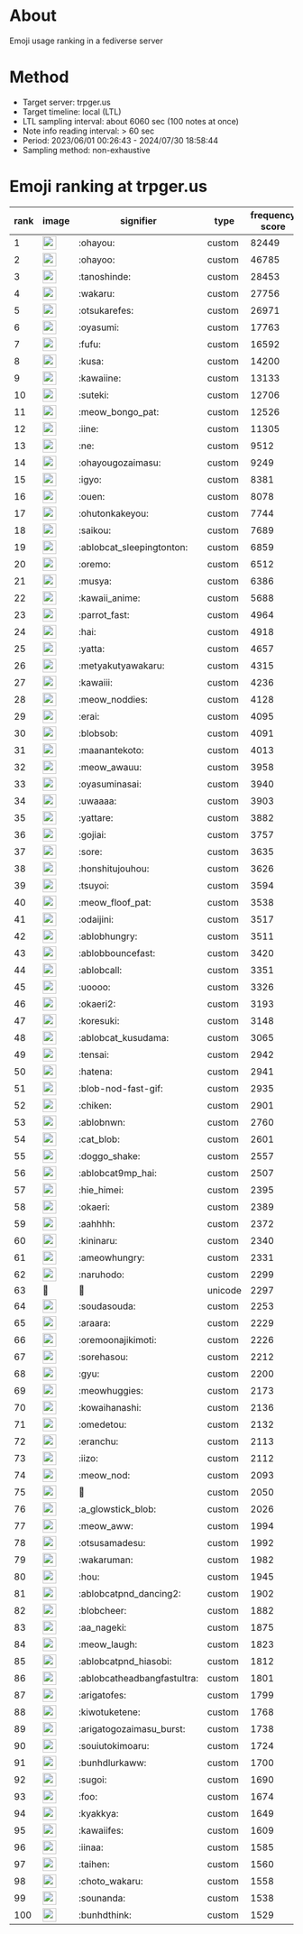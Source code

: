 # About
Emoji usage ranking in a fediverse server

# Method
- Target server: trpger.us
- Target timeline: local (LTL)
- LTL sampling interval: about 6060 sec (100 notes at once)
- Note info reading interval: > 60 sec
- Period: 2023/06/01 00:26:43 - 2024/07/30 18:58:44 
- Sampling method: non-exhaustive

# Emoji ranking at trpger.us

|rank|image|signifier|type|frequency score|
|----|----|----|----|----|
|1|<img height="24" src="https://trpger.us/emoji/ohayou.webp">|:ohayou:|custom|82449|
|2|<img height="24" src="https://trpger.us/emoji/ohayoo.webp">|:ohayoo:|custom|46785|
|3|<img height="24" src="https://trpger.us/emoji/tanoshinde.webp">|:tanoshinde:|custom|28453|
|4|<img height="24" src="https://trpger.us/emoji/wakaru.webp">|:wakaru:|custom|27756|
|5|<img height="24" src="https://trpger.us/emoji/otsukarefes.webp">|:otsukarefes:|custom|26971|
|6|<img height="24" src="https://trpger.us/emoji/oyasumi.webp">|:oyasumi:|custom|17763|
|7|<img height="24" src="https://trpger.us/emoji/fufu.webp">|:fufu:|custom|16592|
|8|<img height="24" src="https://trpger.us/emoji/kusa.webp">|:kusa:|custom|14200|
|9|<img height="24" src="https://trpger.us/emoji/kawaiine.webp">|:kawaiine:|custom|13133|
|10|<img height="24" src="https://trpger.us/emoji/suteki.webp">|:suteki:|custom|12706|
|11|<img height="24" src="https://trpger.us/emoji/meow_bongo_pat.webp">|:meow_bongo_pat:|custom|12526|
|12|<img height="24" src="https://trpger.us/emoji/iine.webp">|:iine:|custom|11305|
|13|<img height="24" src="https://trpger.us/emoji/ne.webp">|:ne:|custom|9512|
|14|<img height="24" src="https://trpger.us/emoji/ohayougozaimasu.webp">|:ohayougozaimasu:|custom|9249|
|15|<img height="24" src="https://trpger.us/emoji/igyo.webp">|:igyo:|custom|8381|
|16|<img height="24" src="https://trpger.us/emoji/ouen.webp">|:ouen:|custom|8078|
|17|<img height="24" src="https://trpger.us/emoji/ohutonkakeyou.webp">|:ohutonkakeyou:|custom|7744|
|18|<img height="24" src="https://trpger.us/emoji/saikou.webp">|:saikou:|custom|7689|
|19|<img height="24" src="https://trpger.us/emoji/ablobcat_sleepingtonton.webp">|:ablobcat_sleepingtonton:|custom|6859|
|20|<img height="24" src="https://trpger.us/emoji/oremo.webp">|:oremo:|custom|6512|
|21|<img height="24" src="https://trpger.us/emoji/musya.webp">|:musya:|custom|6386|
|22|<img height="24" src="https://trpger.us/emoji/kawaii_anime.webp">|:kawaii_anime:|custom|5688|
|23|<img height="24" src="https://trpger.us/emoji/parrot_fast.webp">|:parrot_fast:|custom|4964|
|24|<img height="24" src="https://trpger.us/emoji/hai.webp">|:hai:|custom|4918|
|25|<img height="24" src="https://trpger.us/emoji/yatta.webp">|:yatta:|custom|4657|
|26|<img height="24" src="https://trpger.us/emoji/metyakutyawakaru.webp">|:metyakutyawakaru:|custom|4315|
|27|<img height="24" src="https://trpger.us/emoji/kawaiii.webp">|:kawaiii:|custom|4236|
|28|<img height="24" src="https://trpger.us/emoji/meow_noddies.webp">|:meow_noddies:|custom|4128|
|29|<img height="24" src="https://trpger.us/emoji/erai.webp">|:erai:|custom|4095|
|30|<img height="24" src="https://trpger.us/emoji/blobsob.webp">|:blobsob:|custom|4091|
|31|<img height="24" src="https://trpger.us/emoji/maanantekoto.webp">|:maanantekoto:|custom|4013|
|32|<img height="24" src="https://trpger.us/emoji/meow_awauu.webp">|:meow_awauu:|custom|3958|
|33|<img height="24" src="https://trpger.us/emoji/oyasuminasai.webp">|:oyasuminasai:|custom|3940|
|34|<img height="24" src="https://trpger.us/emoji/uwaaaa.webp">|:uwaaaa:|custom|3903|
|35|<img height="24" src="https://trpger.us/emoji/yattare.webp">|:yattare:|custom|3882|
|36|<img height="24" src="https://trpger.us/emoji/gojiai.webp">|:gojiai:|custom|3757|
|37|<img height="24" src="https://trpger.us/emoji/sore.webp">|:sore:|custom|3635|
|38|<img height="24" src="https://trpger.us/emoji/honshitujouhou.webp">|:honshitujouhou:|custom|3626|
|39|<img height="24" src="https://trpger.us/emoji/tsuyoi.webp">|:tsuyoi:|custom|3594|
|40|<img height="24" src="https://trpger.us/emoji/meow_floof_pat.webp">|:meow_floof_pat:|custom|3538|
|41|<img height="24" src="https://trpger.us/emoji/odaijini.webp">|:odaijini:|custom|3517|
|42|<img height="24" src="https://trpger.us/emoji/ablobhungry.webp">|:ablobhungry:|custom|3511|
|43|<img height="24" src="https://trpger.us/emoji/ablobbouncefast.webp">|:ablobbouncefast:|custom|3420|
|44|<img height="24" src="https://trpger.us/emoji/ablobcall.webp">|:ablobcall:|custom|3351|
|45|<img height="24" src="https://trpger.us/emoji/uoooo.webp">|:uoooo:|custom|3326|
|46|<img height="24" src="https://trpger.us/emoji/okaeri2.webp">|:okaeri2:|custom|3193|
|47|<img height="24" src="https://trpger.us/emoji/koresuki.webp">|:koresuki:|custom|3148|
|48|<img height="24" src="https://trpger.us/emoji/ablobcat_kusudama.webp">|:ablobcat_kusudama:|custom|3065|
|49|<img height="24" src="https://trpger.us/emoji/tensai.webp">|:tensai:|custom|2942|
|50|<img height="24" src="https://trpger.us/emoji/hatena.webp">|:hatena:|custom|2941|
|51|<img height="24" src="https://trpger.us/emoji/blob-nod-fast-gif.webp">|:blob-nod-fast-gif:|custom|2935|
|52|<img height="24" src="https://trpger.us/emoji/chiken.webp">|:chiken:|custom|2901|
|53|<img height="24" src="https://trpger.us/emoji/ablobnwn.webp">|:ablobnwn:|custom|2760|
|54|<img height="24" src="https://trpger.us/emoji/cat_blob.webp">|:cat_blob:|custom|2601|
|55|<img height="24" src="https://trpger.us/emoji/doggo_shake.webp">|:doggo_shake:|custom|2557|
|56|<img height="24" src="https://trpger.us/emoji/ablobcat9mp_hai.webp">|:ablobcat9mp_hai:|custom|2507|
|57|<img height="24" src="https://trpger.us/emoji/hie_himei.webp">|:hie_himei:|custom|2395|
|58|<img height="24" src="https://trpger.us/emoji/okaeri.webp">|:okaeri:|custom|2389|
|59|<img height="24" src="https://trpger.us/emoji/aahhhh.webp">|:aahhhh:|custom|2372|
|60|<img height="24" src="https://trpger.us/emoji/kininaru.webp">|:kininaru:|custom|2340|
|61|<img height="24" src="https://trpger.us/emoji/ameowhungry.webp">|:ameowhungry:|custom|2331|
|62|<img height="24" src="https://trpger.us/emoji/naruhodo.webp">|:naruhodo:|custom|2299|
|63|🍮|🍮|unicode|2297|
|64|<img height="24" src="https://trpger.us/emoji/soudasouda.webp">|:soudasouda:|custom|2253|
|65|<img height="24" src="https://trpger.us/emoji/araara.webp">|:araara:|custom|2229|
|66|<img height="24" src="https://trpger.us/emoji/oremoonajikimoti.webp">|:oremoonajikimoti:|custom|2226|
|67|<img height="24" src="https://trpger.us/emoji/sorehasou.webp">|:sorehasou:|custom|2212|
|68|<img height="24" src="https://trpger.us/emoji/gyu.webp">|:gyu:|custom|2200|
|69|<img height="24" src="https://trpger.us/emoji/meowhuggies.webp">|:meowhuggies:|custom|2173|
|70|<img height="24" src="https://trpger.us/emoji/kowaihanashi.webp">|:kowaihanashi:|custom|2136|
|71|<img height="24" src="https://trpger.us/emoji/omedetou.webp">|:omedetou:|custom|2132|
|72|<img height="24" src="https://trpger.us/emoji/eranchu.webp">|:eranchu:|custom|2113|
|73|<img height="24" src="https://trpger.us/emoji/iizo.webp">|:iizo:|custom|2112|
|74|<img height="24" src="https://trpger.us/emoji/meow_nod.webp">|:meow_nod:|custom|2093|
|75|<img height="24" src="https://trpger.us/emoji/birthday.webp">|:birthday:|custom|2050|
|76|<img height="24" src="https://trpger.us/emoji/a_glowstick_blob.webp">|:a_glowstick_blob:|custom|2026|
|77|<img height="24" src="https://trpger.us/emoji/meow_aww.webp">|:meow_aww:|custom|1994|
|78|<img height="24" src="https://trpger.us/emoji/otsusamadesu.webp">|:otsusamadesu:|custom|1992|
|79|<img height="24" src="https://trpger.us/emoji/wakaruman.webp">|:wakaruman:|custom|1982|
|80|<img height="24" src="https://trpger.us/emoji/hou.webp">|:hou:|custom|1945|
|81|<img height="24" src="https://trpger.us/emoji/ablobcatpnd_dancing2.webp">|:ablobcatpnd_dancing2:|custom|1902|
|82|<img height="24" src="https://trpger.us/emoji/blobcheer.webp">|:blobcheer:|custom|1882|
|83|<img height="24" src="https://trpger.us/emoji/aa_nageki.webp">|:aa_nageki:|custom|1875|
|84|<img height="24" src="https://trpger.us/emoji/meow_laugh.webp">|:meow_laugh:|custom|1823|
|85|<img height="24" src="https://trpger.us/emoji/ablobcatpnd_hiasobi.webp">|:ablobcatpnd_hiasobi:|custom|1812|
|86|<img height="24" src="https://trpger.us/emoji/ablobcatheadbangfastultra.webp">|:ablobcatheadbangfastultra:|custom|1801|
|87|<img height="24" src="https://trpger.us/emoji/arigatofes.webp">|:arigatofes:|custom|1799|
|88|<img height="24" src="https://trpger.us/emoji/kiwotuketene.webp">|:kiwotuketene:|custom|1768|
|89|<img height="24" src="https://trpger.us/emoji/arigatogozaimasu_burst.webp">|:arigatogozaimasu_burst:|custom|1738|
|90|<img height="24" src="https://trpger.us/emoji/souiutokimoaru.webp">|:souiutokimoaru:|custom|1724|
|91|<img height="24" src="https://trpger.us/emoji/bunhdlurkaww.webp">|:bunhdlurkaww:|custom|1700|
|92|<img height="24" src="https://trpger.us/emoji/sugoi.webp">|:sugoi:|custom|1690|
|93|<img height="24" src="https://trpger.us/emoji/foo.webp">|:foo:|custom|1674|
|94|<img height="24" src="https://trpger.us/emoji/kyakkya.webp">|:kyakkya:|custom|1649|
|95|<img height="24" src="https://trpger.us/emoji/kawaiifes.webp">|:kawaiifes:|custom|1609|
|96|<img height="24" src="https://trpger.us/emoji/iinaa.webp">|:iinaa:|custom|1585|
|97|<img height="24" src="https://trpger.us/emoji/taihen.webp">|:taihen:|custom|1560|
|98|<img height="24" src="https://trpger.us/emoji/choto_wakaru.webp">|:choto_wakaru:|custom|1558|
|99|<img height="24" src="https://trpger.us/emoji/sounanda.webp">|:sounanda:|custom|1538|
|100|<img height="24" src="https://trpger.us/emoji/bunhdthink.webp">|:bunhdthink:|custom|1529|
